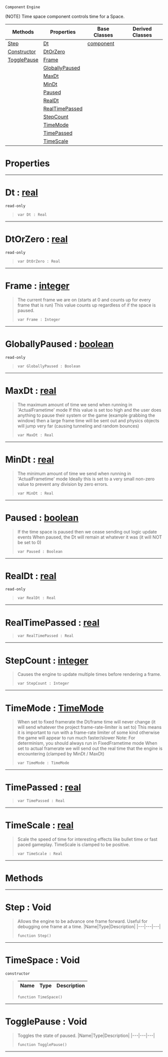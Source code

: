  `Component` `Engine`



(NOTE) Time space component controls time for a Space.

|Methods|Properties|Base Classes|Derived Classes|
|---|---|---|---|
|[ Step](https://github.com/ArendDanielek/ZeroDocsTest/blob/master/code_reference/class_reference/timespace.markdown#step-void)|[ Dt](https://github.com/ArendDanielek/ZeroDocsTest/blob/master/code_reference/class_reference/timespace.markdown#dt-zero-engine-documenta)|[component](https://github.com/ArendDanielek/ZeroDocsTest/blob/master/code_reference/class_reference/component.markdown)| |
|[ Constructor](https://github.com/ArendDanielek/ZeroDocsTest/blob/master/code_reference/class_reference/timespace.markdown#timespace-void)|[ DtOrZero](https://github.com/ArendDanielek/ZeroDocsTest/blob/master/code_reference/class_reference/timespace.markdown#dtorzero-zero-engine-doc)| | |
|[ TogglePause](https://github.com/ArendDanielek/ZeroDocsTest/blob/master/code_reference/class_reference/timespace.markdown#togglepause-void)|[ Frame](https://github.com/ArendDanielek/ZeroDocsTest/blob/master/code_reference/class_reference/timespace.markdown#frame-zero-engine-docume)| | |
| |[ GloballyPaused](https://github.com/ArendDanielek/ZeroDocsTest/blob/master/code_reference/class_reference/timespace.markdown#globallypaused-zero-engi)| | |
| |[ MaxDt](https://github.com/ArendDanielek/ZeroDocsTest/blob/master/code_reference/class_reference/timespace.markdown#maxdt-zero-engine-docume)| | |
| |[ MinDt](https://github.com/ArendDanielek/ZeroDocsTest/blob/master/code_reference/class_reference/timespace.markdown#mindt-zero-engine-docume)| | |
| |[ Paused](https://github.com/ArendDanielek/ZeroDocsTest/blob/master/code_reference/class_reference/timespace.markdown#paused-zero-engine-docum)| | |
| |[ RealDt](https://github.com/ArendDanielek/ZeroDocsTest/blob/master/code_reference/class_reference/timespace.markdown#realdt-zero-engine-docum)| | |
| |[ RealTimePassed](https://github.com/ArendDanielek/ZeroDocsTest/blob/master/code_reference/class_reference/timespace.markdown#realtimepassed-zero-engi)| | |
| |[ StepCount](https://github.com/ArendDanielek/ZeroDocsTest/blob/master/code_reference/class_reference/timespace.markdown#stepcount-zero-engine-do)| | |
| |[ TimeMode](https://github.com/ArendDanielek/ZeroDocsTest/blob/master/code_reference/class_reference/timespace.markdown#timemode-zero-engine-doc)| | |
| |[ TimePassed](https://github.com/ArendDanielek/ZeroDocsTest/blob/master/code_reference/class_reference/timespace.markdown#timepassed-zero-engine-d)| | |
| |[ TimeScale](https://github.com/ArendDanielek/ZeroDocsTest/blob/master/code_reference/class_reference/timespace.markdown#timescale-zero-engine-do)| | |


 #  Properties


---  
 #  Dt : [real](https://github.com/ArendDanielek/ZeroDocsTest/blob/master/code_reference/zilch_base_types/real.markdown)

 `read-only`

> 
> ``` lang=cpp, name=Zilch
> var Dt : Real


---  
 #  DtOrZero : [real](https://github.com/ArendDanielek/ZeroDocsTest/blob/master/code_reference/zilch_base_types/real.markdown)

 `read-only`

> 
> ``` lang=cpp, name=Zilch
> var DtOrZero : Real


---  
 #  Frame : [integer](https://github.com/ArendDanielek/ZeroDocsTest/blob/master/code_reference/zilch_base_types/integer.markdown)

> The current frame we are on (starts at 0 and counts up for every frame that is run) This value counts up regardless of if the space is paused.
> ``` lang=cpp, name=Zilch
> var Frame : Integer


---  
 #  GloballyPaused : [boolean](https://github.com/ArendDanielek/ZeroDocsTest/blob/master/code_reference/zilch_base_types/boolean.markdown)

 `read-only`

> 
> ``` lang=cpp, name=Zilch
> var GloballyPaused : Boolean


---  
 #  MaxDt : [real](https://github.com/ArendDanielek/ZeroDocsTest/blob/master/code_reference/zilch_base_types/real.markdown)

> The maximum amount of time we send when running in 'ActualFrametime' mode If this value is set too high and the user does anything to pause their system or the game (example grabbing the window) then a large frame time will be sent out and physics objects will jump very far (causing tunneling and random bounces)
> ``` lang=cpp, name=Zilch
> var MaxDt : Real


---  
 #  MinDt : [real](https://github.com/ArendDanielek/ZeroDocsTest/blob/master/code_reference/zilch_base_types/real.markdown)

> The minimum amount of time we send when running in 'ActualFrametime' mode Ideally this is set to a very small non-zero value to prevent any division by zero errors.
> ``` lang=cpp, name=Zilch
> var MinDt : Real


---  
 #  Paused : [boolean](https://github.com/ArendDanielek/ZeroDocsTest/blob/master/code_reference/zilch_base_types/boolean.markdown)

> If the time space is paused then we cease sending out logic update events When paused, the Dt will remain at whatever it was (it will NOT be set to 0)
> ``` lang=cpp, name=Zilch
> var Paused : Boolean


---  
 #  RealDt : [real](https://github.com/ArendDanielek/ZeroDocsTest/blob/master/code_reference/zilch_base_types/real.markdown)

 `read-only`

> 
> ``` lang=cpp, name=Zilch
> var RealDt : Real


---  
 #  RealTimePassed : [real](https://github.com/ArendDanielek/ZeroDocsTest/blob/master/code_reference/zilch_base_types/real.markdown)

> 
> ``` lang=cpp, name=Zilch
> var RealTimePassed : Real


---  
 #  StepCount : [integer](https://github.com/ArendDanielek/ZeroDocsTest/blob/master/code_reference/zilch_base_types/integer.markdown)

> Causes the engine to update multiple times before rendering a frame.
> ``` lang=cpp, name=Zilch
> var StepCount : Integer


---  
 #  TimeMode : [TimeMode](https://github.com/ArendDanielek/ZeroDocsTest/blob/master/code_reference/enum_reference.markdown#timemode)

> When set to fixed framerate the Dt/frame time will never change (it will send whatever the project frame-rate-limiter is set to) This means it is important to run with a frame-rate limiter of some kind otherwise the game will appear to run much faster/slower Note: For determinism, you should always run in FixedFrametime mode When set to actual framerate we will send out the real time that the engine is encountering (clamped by MinDt / MaxDt)
> ``` lang=cpp, name=Zilch
> var TimeMode : TimeMode


---  
 #  TimePassed : [real](https://github.com/ArendDanielek/ZeroDocsTest/blob/master/code_reference/zilch_base_types/real.markdown)

> 
> ``` lang=cpp, name=Zilch
> var TimePassed : Real


---  
 #  TimeScale : [real](https://github.com/ArendDanielek/ZeroDocsTest/blob/master/code_reference/zilch_base_types/real.markdown)

> Scale the speed of time for interesting effects like bullet time or fast paced gameplay. TimeScale is clamped to be positive.
> ``` lang=cpp, name=Zilch
> var TimeScale : Real


---  
 #  Methods


---  
 #  Step : Void

> Allows the engine to be advance one frame forward. Useful for debugging one frame at a time.
> |Name|Type|Description|
> |---|---|---|
> ``` lang=cpp, name=Zilch
> function Step()
> ``` 


---  
 #  TimeSpace : Void

 `constructor`

> 
> |Name|Type|Description|
> |---|---|---|
> ``` lang=cpp, name=Zilch
> function TimeSpace()
> ``` 


---  
 #  TogglePause : Void

> Toggles the state of paused.
> |Name|Type|Description|
> |---|---|---|
> ``` lang=cpp, name=Zilch
> function TogglePause()
> ``` 


---  
 
  
  
  
  
  
  
  

 